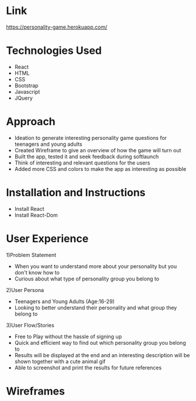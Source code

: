 # Link
https://personality-game.herokuapp.com/

# Technologies Used
- React
- HTML
- CSS
- Bootstrap
- Javascript
- JQuery

# Approach
- Ideation to generate interesting personality game questions for teenagers and young adults
- Created Wireframe to give an overview of how the game will turn out
- Built the app, tested it and seek feedback during softlaunch
- Think of interesting and relevant questions for the users
- Added more CSS and colors to make the app as interesting as possible

# Installation and Instructions
- Install React
- Install React-Dom

# User Experience
1)Problem Statement
- When you want to understand more about your personality but you don't know how to
- Curious about what type of personality group you belong to

2)User Persona
- Teenagers and Young Adults (Age:16-29)
- Looking to better understand their personality and what group they belong to

3)User Flow/Stories
- Free to Play without the hassle of signing up
- Quick and efficient way to find out which personality group you belong to
- Results will be displayed at the end and an interesting description will be shown together with a cute animal gif
- Able to screenshot and print the results for future references

# Wireframes